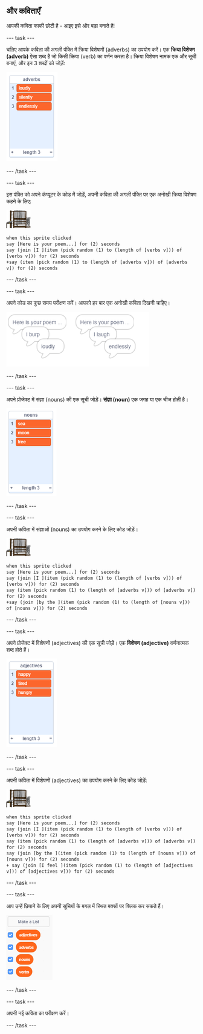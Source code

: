 ## और कविताएँ

आपकी कविता काफी छोटी है - आइए इसे और बड़ा बनाते है!

--- task ---

चलिए आपके कविता की अगली पंक्ति में क्रिया विशेषणों (adverbs) का उपयोग करें। एक **क्रिया विशेषण (adverb)** ऐसा शब्द है जो किसी क्रिया (verb) का वर्णन करता है। क्रिया विशेषण नामक एक और सूची बनाएं, और इन 3 शब्दों को जोड़ें:

![list with the words loudly, silently, endlessle](images/poetry-adverbs.png)

--- /task ---

--- task ---

इस पंक्ति को अपने कंप्यूटर के कोड में जोड़ें, अपनी कविता की अगली पंक्ति पर एक अनोखी क्रिया विशेषण कहने के लिए:

![computer sprite](images/computer-sprite.png)

```blocks3
when this sprite clicked
say [Here is your poem...] for (2) seconds
say (join [I ](item (pick random (1) to (length of [verbs v])) of [verbs v])) for (2) seconds
+say (item (pick random (1) to (length of [adverbs v])) of [adverbs v]) for (2) seconds
```

--- /task ---

--- task ---

अपने कोड का कुछ समय परीक्षण करें। आपको हर बार एक अनोखी कविता दिखनी चाहिए।

![random speech bubbles with adverbs](images/poetry-adverb-test.png)

--- /task ---

--- task ---

अपने प्रोजेक्ट में संज्ञा (nouns) की एक सूची जोड़ें। **संज्ञा (noun)** एक जगह या एक चीज होती है।

![a list of nouns with the words sea, moon, tree](images/poetry-nouns.png)

--- /task ---

--- task ---

अपनी कविता में संज्ञाओं (nouns) का उपयोग करने के लिए कोड जोड़ें।

![computer sprite](images/computer-sprite.png)

```blocks3
when this sprite clicked
say [Here is your poem...] for (2) seconds
say (join [I ](item (pick random (1) to (length of [verbs v])) of [verbs v])) for (2) seconds
say (item (pick random (1) to (length of [adverbs v])) of [adverbs v]) for (2) seconds
+say (join [by the ](item (pick random (1) to (length of [nouns v])) of [nouns v])) for (2) seconds
```

--- /task ---

--- task ---

अपने प्रोजेक्ट में विशेषणों (adjectives) की एक सूची जोड़ें। एक **विशेषण (adjective)** वर्णनात्मक शब्द होते हैं।

![a list of adjective words happy, tired, hungry](images/poetry-adjectives.png)

--- /task ---

--- task ---

अपनी कविता में विशेषणों (adjectives) का उपयोग करने के लिए कोड जोड़ें:

![computer sprite](images/computer-sprite.png)

```blocks3
when this sprite clicked
say [Here is your poem...] for (2) seconds
say (join [I ](item (pick random (1) to (length of [verbs v])) of [verbs v])) for (2) seconds
say (item (pick random (1) to (length of [adverbs v])) of [adverbs v]) for (2) seconds
say (join [by the ](item (pick random (1) to (length of [nouns v])) of [nouns v])) for (2) seconds
+ say (join [I feel ](item (pick random (1) to (length of [adjectives v])) of [adjectives v])) for (2) seconds
```

--- /task ---

--- task ---

आप उन्हें छिपाने के लिए अपनी सूचियों के बगल में स्थित बक्सों पर क्लिक कर सकते हैं।

![list variables with the tick boxes selected](images/poetry-lists-tick.png)

--- /task ---

--- task ---

अपनी नई कविता का परीक्षण करें।

--- /task ---